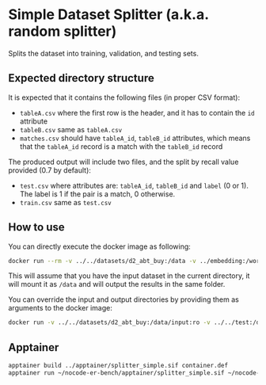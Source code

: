 # Simple Dataset Splitter (a.k.a. random splitter)

Splits the dataset into training, validation, and testing sets.

## Expected directory structure
It is expected that it contains the following files (in proper CSV format):
 - `tableA.csv` where the first row is the header, and it has to contain the `id` attribute
 - `tableB.csv` same as `tableA.csv`
 - `matches.csv` should have `tableA_id`, `tableB_id` attributes, which means that the `tableA_id` record is a match with the `tableB_id` record

The produced output will include two files, and the split by recall value provided (0.7 by default):
- `test.csv` where attributes are: `tableA_id`, `tableB_id` and `label` (0 or 1). The label is 1 if the pair is a match, 0 otherwise.
- `train.csv` same as `test.csv`

## How to use

You can directly execute the docker image as following:
```bash
docker run --rm -v ../../datasets/d2_abt_buy:/data -v ../embedding:/workspace/embedding splitter
```
This will assume that you have the input dataset in the current directory,
it will mount it as `/data` and will output the results in the same folder.

You can override the input and output directories by providing them as arguments to the docker image:
```bash
docker run -v ../../datasets/d2_abt_buy:/data/input:ro -v ../../test:/data/output splitter /data/input /data/output
```

## Apptainer

```bash
apptainer build ../apptainer/splitter_simple.sif container.def
apptainer run ~/nocode-er-bench/apptainer/splitter_simple.sif ~/nocode-er-bench/datasets/d1_fodors_zagats/ ~/nocode-er-bench/output/
```
